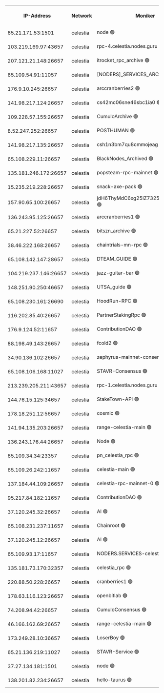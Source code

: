 


<table><tr><th>IP-Address</th><th>Network</th><th>Moniker</th><th>Latest Block Height</th><th>Earliest Block Height</th><th>Catching Up</th><th>Tx Index</th><th>Voting Power</th><th>Version</th><th>Scan Time</th></tr><tr><td>65.21.171.53:1501</td><td>celestia</td><td>node 🟢</td><td>4533972</td><td>1</td><td>False</td><td>on</td><td>0</td><td>3.4.2</td><td>2025-03-20T04:32:13.480290834UTC</td></tr><tr><td>103.219.169.97:43657</td><td>celestia</td><td>rpc-4.celestia.nodes.guru 🟢</td><td>4533975</td><td>1</td><td>False</td><td>on</td><td>0</td><td>3.4.2</td><td>2025-03-20T04:32:27.329475135UTC</td></tr><tr><td>207.121.21.148:26657</td><td>celestia</td><td>itrocket_rpc_archive 🟢</td><td>4533977</td><td>1</td><td>False</td><td>on</td><td>0</td><td>3.4.2</td><td>2025-03-20T04:32:39.389501076UTC</td></tr><tr><td>65.109.54.91:11057</td><td>celestia</td><td>[NODERS]_SERVICES_ARCHIVE 🟢</td><td>4533539</td><td>1</td><td>False</td><td>on</td><td>0</td><td>3.4.2</td><td>2025-03-20T04:33:08.980461405UTC</td></tr><tr><td>176.9.10.245:26657</td><td>celestia</td><td>arccranberries2 🟢</td><td>4533985</td><td>1</td><td>False</td><td>on</td><td>0</td><td>3.4.2</td><td>2025-03-20T04:33:24.799434372UTC</td></tr><tr><td>141.98.217.124:26657</td><td>celestia</td><td>cs42mc06sne46sbc1ia0 🟢</td><td>4533986</td><td>1</td><td>False</td><td>on</td><td>0</td><td>3.4.2</td><td>2025-03-20T04:33:27.855413691UTC</td></tr><tr><td>109.228.57.155:26657</td><td>celestia</td><td>CumuloArchive 🟢</td><td>4533998</td><td>1</td><td>False</td><td>on</td><td>0</td><td>3.4.2</td><td>2025-03-20T04:34:35.768047672UTC</td></tr><tr><td>8.52.247.252:26657</td><td>celestia</td><td>POSTHUMAN 🟢</td><td>4534000</td><td>1</td><td>False</td><td>on</td><td>0</td><td>3.4.2</td><td>2025-03-20T04:34:44.835878773UTC</td></tr><tr><td>141.98.217.135:26657</td><td>celestia</td><td>csh1n3bm7qu8cmmojeag 🟢</td><td>4534000</td><td>1</td><td>False</td><td>on</td><td>0</td><td>3.4.2</td><td>2025-03-20T04:34:45.536970999UTC</td></tr><tr><td>65.108.229.11:26657</td><td>celestia</td><td>BlackNodes_Archived 🟢</td><td>4534001</td><td>1</td><td>False</td><td>on</td><td>0</td><td>3.4.2</td><td>2025-03-20T04:34:49.973880664UTC</td></tr><tr><td>135.181.246.172:26657</td><td>celestia</td><td>popsteam-rpc-mainnet 🟢</td><td>4534007</td><td>1</td><td>False</td><td>on</td><td>0</td><td>3.4.2</td><td>2025-03-20T04:35:23.484247183UTC</td></tr><tr><td>15.235.219.228:26657</td><td>celestia</td><td>snack-axe-pack 🟢</td><td>4534018</td><td>1</td><td>False</td><td>off</td><td>0</td><td>3.1.1</td><td>2025-03-20T04:36:20.880402531UTC</td></tr><tr><td>157.90.65.100:26657</td><td>celestia</td><td>jdH6ThyMdC6xg25iZ7325GZa2Se4y7SX 🟢</td><td>4534025</td><td>1</td><td>False</td><td>on</td><td>0</td><td>3.4.2</td><td>2025-03-20T04:37:00.951064740UTC</td></tr><tr><td>136.243.95.125:26657</td><td>celestia</td><td>arccranberries1 🟢</td><td>4534031</td><td>1</td><td>False</td><td>on</td><td>0</td><td>3.4.2</td><td>2025-03-20T04:37:35.524419755UTC</td></tr><tr><td>65.21.227.52:26657</td><td>celestia</td><td>bitszn_archive 🟢</td><td>4534033</td><td>1</td><td>False</td><td>on</td><td>0</td><td>3.4.2</td><td>2025-03-20T04:37:42.350598262UTC</td></tr><tr><td>38.46.222.168:26657</td><td>celestia</td><td>chaintrials-mn-rpc 🟢</td><td>4534033</td><td>1</td><td>False</td><td>on</td><td>0</td><td>3.4.2</td><td>2025-03-20T04:37:44.314488553UTC</td></tr><tr><td>65.108.142.147:28657</td><td>celestia</td><td>DTEAM_GUIDE 🟢</td><td>4534039</td><td>1</td><td>False</td><td>on</td><td>0</td><td>3.4.2</td><td>2025-03-20T04:38:18.289793030UTC</td></tr><tr><td>104.219.237.146:26657</td><td>celestia</td><td>jazz-guitar-bar 🟢</td><td>4534041</td><td>1</td><td>False</td><td>off</td><td>0</td><td>3.1.1</td><td>2025-03-20T04:38:27.869163677UTC</td></tr><tr><td>148.251.90.250:46657</td><td>celestia</td><td>UTSA_guide 🟢</td><td>4534050</td><td>1</td><td>False</td><td>on</td><td>0</td><td>3.4.2</td><td>2025-03-20T04:39:17.647566503UTC</td></tr><tr><td>65.108.230.161:26690</td><td>celestia</td><td>HoodRun-RPC 🟢</td><td>2371494</td><td>1537165</td><td>False</td><td>off</td><td>0</td><td>1.9.0</td><td>2025-03-20T04:38:25.152964514UTC</td></tr><tr><td>116.202.85.40:26657</td><td>celestia</td><td>PartnerStakingRpc 🟢</td><td>2371494</td><td>1588231</td><td>False</td><td>on</td><td>0</td><td>1.9.0</td><td>2025-03-20T04:32:24.003873181UTC</td></tr><tr><td>176.9.124.52:11657</td><td>celestia</td><td>ContributionDAO 🟢</td><td>4534032</td><td>2419178</td><td>False</td><td>on</td><td>0</td><td>3.4.2</td><td>2025-03-20T04:37:39.876610713UTC</td></tr><tr><td>88.198.49.143:26657</td><td>celestia</td><td>fcold2 🟢</td><td>4534010</td><td>3174774</td><td>False</td><td>on</td><td>0</td><td>3.4.2</td><td>2025-03-20T04:35:40.666280793UTC</td></tr><tr><td>34.90.136.102:26657</td><td>celestia</td><td>zephyrus-mainnet-consensus-2 🟢</td><td>4534013</td><td>3732001</td><td>False</td><td>on</td><td>0</td><td>3.3.1</td><td>2025-03-20T04:35:54.035614549UTC</td></tr><tr><td>65.108.106.168:11027</td><td>celestia</td><td>STAVR-Consensus 🟢</td><td>4533991</td><td>3831001</td><td>False</td><td>on</td><td>0</td><td>3.4.2-mocha</td><td>2025-03-20T04:33:57.000934043UTC</td></tr><tr><td>213.239.205.211:43657</td><td>celestia</td><td>rpc-1.celestia.nodes.guru 🟢</td><td>4534012</td><td>3897823</td><td>False</td><td>on</td><td>0</td><td>3.4.2</td><td>2025-03-20T04:35:49.326208584UTC</td></tr><tr><td>144.76.15.125:34657</td><td>celestia</td><td>StakeTown-API 🟢</td><td>4533980</td><td>4246335</td><td>False</td><td>on</td><td>0</td><td>3.4.2</td><td>2025-03-20T04:32:53.986372688UTC</td></tr><tr><td>178.18.251.12:56657</td><td>celestia</td><td>cosmic 🟢</td><td>4534000</td><td>4286104</td><td>False</td><td>on</td><td>0</td><td>3.4.2</td><td>2025-03-20T04:34:45.177499430UTC</td></tr><tr><td>141.94.135.203:26657</td><td>celestia</td><td>range-celestia-main 🟢</td><td>4470499</td><td>4322080</td><td>False</td><td>off</td><td>0</td><td>3.4.0</td><td>2025-03-20T04:32:26.393326705UTC</td></tr><tr><td>136.243.176.44:26657</td><td>celestia</td><td>Node 🟢</td><td>4533994</td><td>4325001</td><td>False</td><td>on</td><td>0</td><td>3.4.2</td><td>2025-03-20T04:34:10.347761463UTC</td></tr><tr><td>65.109.34.34:23357</td><td>celestia</td><td>pn_celestia_rpc 🟢</td><td>4534007</td><td>4413046</td><td>False</td><td>on</td><td>0</td><td>3.4.2</td><td>2025-03-20T04:35:23.086436088UTC</td></tr><tr><td>65.109.26.242:11657</td><td>celestia</td><td>celestia-main 🟢</td><td>4534022</td><td>4433370</td><td>False</td><td>on</td><td>0</td><td>3.4.2</td><td>2025-03-20T04:36:42.264297515UTC</td></tr><tr><td>137.184.44.109:26657</td><td>celestia</td><td>celestia-rpc-mainnet-0 🟢</td><td>4534013</td><td>4477801</td><td>False</td><td>on</td><td>0</td><td>3.4.2</td><td>2025-03-20T04:35:57.002025585UTC</td></tr><tr><td>95.217.84.182:11657</td><td>celestia</td><td>ContributionDAO 🟢</td><td>4534034</td><td>4492220</td><td>False</td><td>off</td><td>0</td><td>3.4.2</td><td>2025-03-20T04:37:50.813026614UTC</td></tr><tr><td>37.120.245.32:26657</td><td>celestia</td><td>AI 🟢</td><td>4533972</td><td>4506610</td><td>False</td><td>off</td><td>0</td><td>3.4.2</td><td>2025-03-20T04:32:13.144440367UTC</td></tr><tr><td>65.108.231.237:11657</td><td>celestia</td><td>Chainroot 🟢</td><td>4533985</td><td>4506610</td><td>False</td><td>on</td><td>0</td><td>3.2.0</td><td>2025-03-20T04:33:25.435619575UTC</td></tr><tr><td>37.120.245.12:26657</td><td>celestia</td><td>AI 🟢</td><td>4534008</td><td>4506610</td><td>False</td><td>off</td><td>0</td><td>3.4.2</td><td>2025-03-20T04:35:29.968936880UTC</td></tr><tr><td>65.109.93.17:11657</td><td>celestia</td><td>NODERS.SERVICES-celestia 🟢</td><td>4534013</td><td>4506610</td><td>False</td><td>on</td><td>0</td><td>3.4.0</td><td>2025-03-20T04:35:57.398321705UTC</td></tr><tr><td>135.181.73.170:32357</td><td>celestia</td><td>celestia_rpc 🟢</td><td>4534040</td><td>4506610</td><td>False</td><td>on</td><td>0</td><td>3.4.2</td><td>2025-03-20T04:38:20.682349544UTC</td></tr><tr><td>220.88.50.228:26657</td><td>celestia</td><td>cranberries1 🟢</td><td>4533972</td><td>4510727</td><td>False</td><td>on</td><td>0</td><td>3.4.2</td><td>2025-03-20T04:32:10.317276433UTC</td></tr><tr><td>178.63.116.123:26657</td><td>celestia</td><td>openbitlab 🟢</td><td>4533976</td><td>4510727</td><td>False</td><td>on</td><td>0</td><td>3.4.2</td><td>2025-03-20T04:32:32.500504252UTC</td></tr><tr><td>74.208.94.42:26657</td><td>celestia</td><td>CumuloConsensus 🟢</td><td>4533991</td><td>4519001</td><td>False</td><td>on</td><td>0</td><td>3.4.2</td><td>2025-03-20T04:33:57.757600802UTC</td></tr><tr><td>46.166.162.69:26657</td><td>celestia</td><td>range-celestia-main 🟢</td><td>4523193</td><td>4521364</td><td>False</td><td>off</td><td>0</td><td>3.4.2</td><td>2025-03-20T04:32:31.798810073UTC</td></tr><tr><td>173.249.28.10:36657</td><td>celestia</td><td>LoserBoy 🟢</td><td>4533976</td><td>4523001</td><td>False</td><td>on</td><td>0</td><td>3.4.2</td><td>2025-03-20T04:32:32.247125816UTC</td></tr><tr><td>65.21.136.219:11027</td><td>celestia</td><td>STAVR-Service 🟢</td><td>4531163</td><td>4528001</td><td>False</td><td>on</td><td>0</td><td>3.4.2-mocha</td><td>2025-03-20T04:32:12.759143773UTC</td></tr><tr><td>37.27.134.181:1501</td><td>celestia</td><td>node 🟢</td><td>4533996</td><td>4530837</td><td>False</td><td>off</td><td>0</td><td>3.0.2</td><td>2025-03-20T04:34:21.113814912UTC</td></tr><tr><td>138.201.82.234:26657</td><td>celestia</td><td>hello-taurus 🟢</td><td>4534013</td><td>4531001</td><td>False</td><td>off</td><td>0</td><td>3.4.2</td><td>2025-03-20T04:35:53.716530035UTC</td></tr></table>